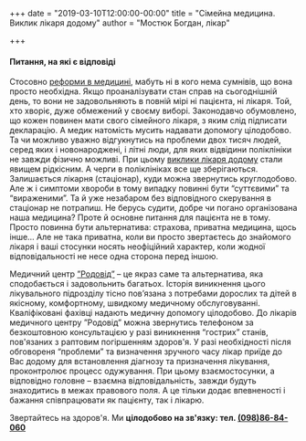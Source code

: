 +++
date = "2019-03-10T12:00:00-00:00"
title = "Сімейна медицина. Виклик лікаря додому"
author = "Мостюк Богдан, лікар"

+++

#### Питання, на які є відповіді
 
Стосовно [реформи в медицині](https://health.decentralization.gov.ua/infoblocks/about-reform), мабуть ні в кого нема сумнівів, що вона просто необхідна. Якщо проаналізувати стан справ на сьогоднішній день, то вони не задовольняють в повній мірі ні пацієнта, ні лікаря. Той, хто хворіє, дуже обмежений у своєму виборі. Законодавчо обумовлено, що кожен повинен мати свого сімейного лікаря, з яким слід підписати декларацію. А медик натомість мусить надавати допомогу цілодобово. Та чи можливо уважно відгукнутись на проблеми двох тисяч людей, серед яких і новонароджені, і літні люди, для яких відвідини поліклініки не завжди фізично можливі. При цьому [виклики лікаря додому](https://www.facebook.com/rodovid.center/photos/a.410236529721921/415518055860435/?type=3&__xts__%5B0%5D=68.ARDwn4p_ErEccWj0HstWwyfMyvAAQv0N-SWTQfQjEw4HqP0UEJtYlLK-BOqsILGGUMq08JLoudeCtaiPWNuzgyth5_ezCb27xeFf2lorzqMXRKIlzPByA98Cvryez6DOCxlIRB-RHijgB6GniK59Bni0GyVqtQy14V_N_f06tL_Y0FTYUGPJAPtxBia23ZT90UAS29ObBKnKtlcPoI1qUD9yfV46D_YcCV-RYlYTa5F9RO8yxfKgFjvD0arpG7dG-FEEFxj_xZkwL3c9uO-TzVWngDEDAY6oH21pMLxaMx08bcfsVqPGzbj0N_77tsf2wmj668w6AZ8x613GVv7fQK0&__tn__=-R) стали явищем рідкісним. А черги в поліклініках все ще зберігаються. Залишається лікарня (стаціонар), куди можна звернутись круглодобово. Але ж і симптоми хвороби в тому випадку повинні бути “суттєвими” та “вираженими”. Та й уже незабаром без відповідного скерування в стаціонар не потрапиш. Не берусь судити, добре чи погано організована наша медицина? Проте й основне питання для пацієнта не в тому. Просто повинна бути альтернатива: страхова, приватна медицина, щось інше… Але не така приватна, коли ви просто звертаєтесь до знайомого лікаря і ваші стосунки носять неофіційний характер, коли жодної відповідальності не несе одна сторона перед іншою. 



Медичний центр [”Родовід”](https://www.facebook.com/rodovid.center/photos/a.410236529721921/416077192471188/?type=3&__xts__%5B0%5D=68.ARChgFJzMRZ421Iy7xD70CmDoavuIGuZU_Nwuh7p0fnOfZ-l6mDWeymK5kH3hE-Fgin2yJs-UrLqN0VAtefrfR-rdx_wGLrGLj4BALlFF0CfC2VvgJ8stjGxV_m3_dilBTwwnBmgw2ZNlO9r46uNOXHeqrF5-7-15R0PanxboyMP6PAXjB-NVuur9zeVKbH0XrDWePX6G9JJXg_RF6uDNZ85-G4XJKCxGLlm4ZG6gYpYBhn2x5UGtPzC-n6NMY8yyTIaIEjjBxBEeEC1fmSx1P27AMIhnKm3JiNyzLuYTLPkZSXy2nIZK_gH7ErqyPV86pIRez2t4bqrsLacGVhZ1dE&__tn__=-R) – це якраз саме та альтернатива, яка сподобається і задовольнить багатьох. Історія виникнення цього лікувального підрозділу тісно пов’язана з потребами дорослих та дітей в якісному, комфортному, швидкому медичному обслуговуванні. Кваліфіковані фахівці надають медичну допомогу цілодобово. До лікарів медичного центру ”Родовід” можна звернутись телефоном за безкоштовною консультацією у разі виникнення “гострих” станів, пов'язаних з раптовим погіршенням здоров'я. У разі необхідності після обговореня “проблеми” та визначення зручного часу лікар приїде до Вас додому для встановлення діагнозу та призначення лікування, проконтролює процесс одужування. При цьому взаємостосунки, а відповідно головне – взаємна відповідальність, завжди будуть знаходитись в межах правового поля. А це тільки додає впевненості і бажання співпрацювати як пацієнту, так і лікарю.

Звертайтесь на здоров'я. Ми **цілодобово на зв'язку: тел. [(098)86-84-060](tel:0988684060)**



